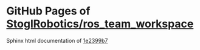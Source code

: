 GitHub Pages of [StoglRobotics/ros_team_workspace](https://github.com/StoglRobotics/ros_team_workspace.git)
===
Sphinx html documentation of [1e2399b7](https://github.com/StoglRobotics/ros_team_workspace/tree/1e2399b7ceaa29c6bd9f8415a562d1bbd7af3d40)
